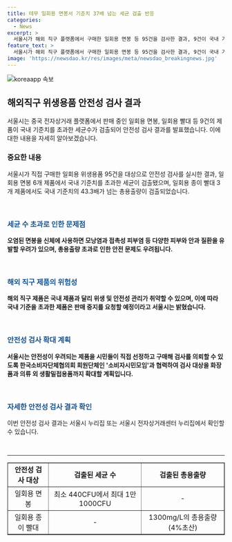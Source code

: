```yaml
---
title: 테무 일회용 면봉서 기준치 37배 넘는 세균 검출 반응
categories:
  - News
excerpt: >
  서울시가 해외 직구 플랫폼에서 구매한 일회용 면봉 등 95건을 검사한 결과, 9건이 국내 기준치를 초과하는 세균이 검출됐다. 일회용 면봉 6개 제품과 일회용 종이 빨대 3개 제품에서 국내 기준치를 크게 초과하는 세균과 물질이 검출돼 안전 문제를 야기할 우려가 있다. 시는 해외 제품의 위생적인 문제점을 지적하며 해당 제품의 해외 온라인 판매 중지를 요청할 계획이고, 시민들이 안전성이 우려되는 제품을 직접 검사 의뢰할 수 있도록 대응책을 마련 중이다. (총 단어 수: 138)
feature_text: >
  서울시가 해외 직구 플랫폼에서 구매한 일회용 면봉 등 95건을 검사한 결과, 9건이 국내 기준치를 초과하는 세균이 검출됐다. 일회용 면봉 6개 제품과 일회용 종이 빨대 3개 제품에서 국내 기준치를 크게 초과하는 세균과 물질이 검출돼 안전 문제를 야기할 우려가 있다. 시는 해외 제품의 위생적인 문제점을 지적하며 해당 제품의 해외 온라인 판매 중지를 요청할 계획이고, 시민들이 안전성이 우려되는 제품을 직접 검사 의뢰할 수 있도록 대응책을 마련 중이다. (총 단어 수: 138)
image: 'https://newsdao.kr/res/images/meta/newsdao_breakingnews.jpg'
---
```


<p><img src="https://newsdao.kr/res/images/meta/newsdao_breakingnews.jpg" alt="koreaapp 속보" /></p>

<h2 data-ke-size="size26">해외직구 위생용품 안전성 검사 결과</h2>

<p data-ke-size="size16">서울시는 중국 전자상거래 플랫폼에서 판매 중인 일회용 면봉, 일회용 빨대 등 9건의 제품이 국내 기준치를 초과한 세균수가 검출되어 안전성 검사 결과를 발표했습니다. 이에 대한 내용을 자세히 알아보겠습니다.</p>

<h3>중요한 내용</h3>

<p data-ke-size="size16">서울시가 직접 구매한 일회용 위생용품 95건을 대상으로 안전성 검사를 실시한 결과, 일회용 면봉 6개 제품에서 국내 기준치를 초과한 세균이 검출됐으며, 일회용 종이 빨대 3개 제품에서도 국내 기준치의 43.3배가 넘는 총용출량이 검출되었습니다.</p>

<p data-ke-size="size16">&nbsp;</p>

<h3><span style="color: #1a5490;">세균 수 초과로 인한 문제점</span></h3>

<p data-ke-size="size16"><b>오염된 면봉을 신체에 사용하면 모낭염과 접촉성 피부염 등 다양한 피부와 안과 질환을 유발할 우려가 있으며, 총용출량 초과로 인한 안전 문제도 우려됩니다.</b></p>

<p data-ke-size="size16">&nbsp;</p>

<h3><span style="color: #1a5490;">해외 직구 제품의 위험성</span></h3>

<p data-ke-size="size16"><b>해외 직구 제품은 국내 제품과 달리 위생 및 안전성 관리가 취약할 수 있으며, 이에 따라 국내 기준을 초과한 제품은 판매 중지를 요청할 예정이라고 서울시는 밝혔습니다.</b></p>

<p data-ke-size="size16">&nbsp;</p>

<h3><span style="color: #1a5490;">안전성 검사 확대 계획</span></h3>

<p data-ke-size="size16"><b>서울시는 안전성이 우려되는 제품을 시민들이 직접 선정하고 구매해 검사를 의뢰할 수 있도록 한국소비자단체협의회 회원단체인 '소비자시민모임'과 협력하여 검사 대상을 화장품과 의류 외 생활밀접용품까지 확대할 계획입니다.</b></p>

<p data-ke-size="size16">&nbsp;</p>

<h3><span style="color: #1a5490;">자세한 안전성 검사 결과 확인</span></h3>

<p data-ke-size="size16">이번 안전성 검사 결과는 서울시 누리집 또는 서울시 전자상거래센터 누리집에서 확인할 수 있습니다.</p>

<p data-ke-size="size16">&nbsp;</p>

<hr>

<table style="width: 100%;" border="1">
<tbody>
<tr>
<td style="text-align: center; height: 17px;"><b>안전성 검사 대상</b></td>
<td style="text-align: center; height: 17px;"><b>검출된 세균 수</b></td>
<td style="text-align: center; height: 17px;"><b>검출된 총용출량</b></td>
</tr>
<tr>
<td style="text-align: center; height: 17px;">일회용 면봉</td>
<td style="text-align: center; height: 17px;">최소 440CFU에서 최대 1만1000CFU</td>
<td style="text-align: center; height: 17px;">-</td>
</tr>
<tr>
<td style="text-align: center; height: 17px;">일회용 종이 빨대</td>
<td style="text-align: center; height: 17px;">-</td>
<td style="text-align: center; height: 17px;">1300mg/L의 총용출량(4%초산)</td>
</tr>
</tbody>
</table>

<p data-ke-size="size16">&nbsp;</p>

<p data-ke-size="size16">&nbsp;</p>

